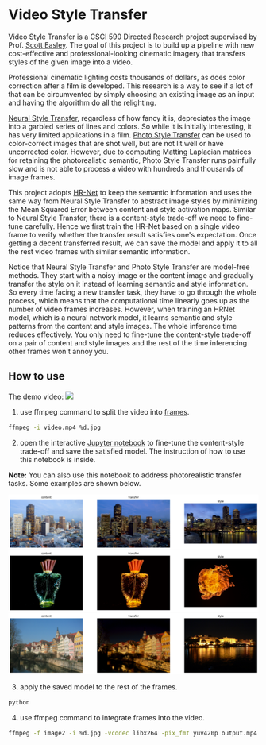 # Video Style Transfer
 
Video Style Transfer is a CSCI 590 Directed Research project supervised by Prof. [Scott Easley](https://viterbi.usc.edu/directory/faculty/Easley/Scott). The goal of this project is to build up a pipeline with new cost-effective and professional-looking cinematic imagery that transfers styles of the given image into a video.


Professional cinematic lighting costs thousands of dollars, as does color correction after a film is developed. This research is a way to see if a lot of that can be circumvented by simply choosing an existing image as an input and having the algorithm do all the relighting.

[Neural Style Transfer](https://openaccess.thecvf.com/content_cvpr_2016/papers/Gatys_Image_Style_Transfer_CVPR_2016_paper.pdf), regardless of how fancy it is, depreciates the image into a garbled series of lines and colors. So while it is initially interesting, it has very limited applications in a film. [Photo Style Transfer](https://openaccess.thecvf.com/content_cvpr_2017/papers/Luan_Deep_Photo_Style_CVPR_2017_paper.pdf) can be used to color-correct images that are shot well, but are not lit well or have uncorrected color. However, due to computing Matting Laplacian matrices for retaining the photorealistic semantic, Photo Style Transfer runs painfully slow and is not able to process a video with hundreds and thousands of image frames. 

This project adopts [HR-Net](https://ieeexplore.ieee.org/abstract/document/9052469?casa_token=y1aLdMGcewkAAAAA:UH78gcYDmeq6umHIbLCK9-py4U4cFYzRAgWOG9ltR7ozb4X7_q-5DPMM9wRXJCWhE3VoxjyqVw) to keep the semantic information and uses the same way from Neural Style Transfer to abstract image styles by minimizing the Mean Squared Error between content and style activation maps. Similar to Neural Style Transfer, there is a content-style trade-off we need to fine-tune carefully. Hence we first train the HR-Net based on a single video frame to verify whether the transfer result satisfies one's expectation. Once getting a decent transferred result, we can save the model and apply it to all the rest video frames with similar semantic information.

Notice that Neural Style Transfer and Photo Style Transfer are model-free methods. They start with a noisy image or the content image and gradually transfer the style on it instead of learning semantic and style information. So every time facing a new transfer task, they have to go through the whole process, which means that the computational time linearly goes up as the number of video frames increases. However, when training an HRNet model, which is a neural network model, it learns semantic and style patterns from the content and style images. The whole inference time reduces effectively. You only need to fine-tune the content-style trade-off on a pair of content and style images and the rest of the time inferencing other frames won't annoy you.

## How to use

The demo video:
![](video.gif)


1. use ffmpeg command to split the video into [frames](/frames/).

```sh
ffmpeg -i video.mp4 %d.jpg
```
2. open the interactive [Jupyter notebook](/frame_transfer.ipynb) to fine-tune the content-style trade-off and save the satisfied model. The instruction of how to use this notebook is inside.

**Note:** You can also use this notebook to address photorealistic transfer tasks. Some examples are shown below.

![](imgs/3.png)
![](imgs/16.png)
![](imgs/24.png)

3.  apply the saved model to the rest of the frames.

```py
python 
```

4.  use ffmpeg command to integrate frames into the video.
```sh
ffmpeg -f image2 -i %d.jpg -vcodec libx264 -pix_fmt yuv420p output.mp4
``` 
